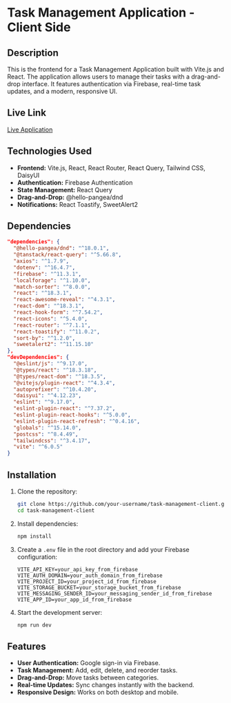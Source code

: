 # Task Management Application - Client Side

## Description

This is the frontend for a Task Management Application built with Vite.js and React. The application allows users to manage their tasks with a drag-and-drop interface. It features authentication via Firebase, real-time task updates, and a modern, responsive UI.

## Live Link

[Live Application](https://task-sorter-by-ashraf.web.app/)

## Technologies Used

- **Frontend:** Vite.js, React, React Router, React Query, Tailwind CSS, DaisyUI
- **Authentication:** Firebase Authentication
- **State Management:** React Query
- **Drag-and-Drop:** @hello-pangea/dnd
- **Notifications:** React Toastify, SweetAlert2

## Dependencies

```json
"dependencies": {
  "@hello-pangea/dnd": "^18.0.1",
  "@tanstack/react-query": "^5.66.8",
  "axios": "^1.7.9",
  "dotenv": "^16.4.7",
  "firebase": "^11.3.1",
  "localforage": "^1.10.0",
  "match-sorter": "^8.0.0",
  "react": "^18.3.1",
  "react-awesome-reveal": "^4.3.1",
  "react-dom": "^18.3.1",
  "react-hook-form": "^7.54.2",
  "react-icons": "^5.4.0",
  "react-router": "^7.1.1",
  "react-toastify": "^11.0.2",
  "sort-by": "^1.2.0",
  "sweetalert2": "^11.15.10"
},
"devDependencies": {
  "@eslint/js": "^9.17.0",
  "@types/react": "^18.3.18",
  "@types/react-dom": "^18.3.5",
  "@vitejs/plugin-react": "^4.3.4",
  "autoprefixer": "^10.4.20",
  "daisyui": "^4.12.23",
  "eslint": "^9.17.0",
  "eslint-plugin-react": "^7.37.2",
  "eslint-plugin-react-hooks": "^5.0.0",
  "eslint-plugin-react-refresh": "^0.4.16",
  "globals": "^15.14.0",
  "postcss": "^8.4.49",
  "tailwindcss": "^3.4.17",
  "vite": "^6.0.5"
}
```

## Installation

1. Clone the repository:
   ```sh
   git clone https://github.com/your-username/task-management-client.git
   cd task-management-client
   ```
2. Install dependencies:
   ```sh
   npm install
   ```
3. Create a `.env` file in the root directory and add your Firebase configuration:
   ```env
   VITE_API_KEY=your_api_key_from_firebase
   VITE_AUTH_DOMAIN=your_auth_domain_from_firebase
   VITE_PROJECT_ID=your_project_id_from_firebase
   VITE_STORAGE_BUCKET=your_storage_bucket_from_firebase
   VITE_MESSAGING_SENDER_ID=your_messaging_sender_id_from_firebase
   VITE_APP_ID=your_app_id_from_firebase
   ```
4. Start the development server:
   ```sh
   npm run dev
   ```

## Features

- **User Authentication:** Google sign-in via Firebase.
- **Task Management:** Add, edit, delete, and reorder tasks.
- **Drag-and-Drop:** Move tasks between categories.
- **Real-time Updates:** Sync changes instantly with the backend.
- **Responsive Design:** Works on both desktop and mobile.
